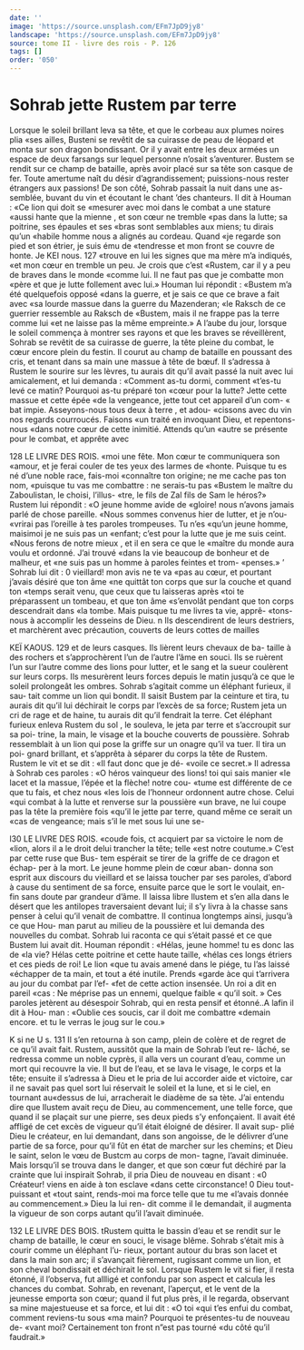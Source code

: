 ```yaml
---
date: ''
image: 'https://source.unsplash.com/EFm7JpD9jy8'
landscape: 'https://source.unsplash.com/EFm7JpD9jy8'
source: tome II - livre des rois - P. 126
tags: []
order: '050'
---
```


# Sohrab jette Rustem par terre

Lorsque le soleil brillant leva sa tête, et que le corbeau aux plumes noires plia «ses ailles, Busteni se revêtit de sa cuirasse de peau de léopard et monta sur son dragon bondissant. Or il y avait entre les deux armées un espace de deux farsangs sur lequel personne n’osait s’aventurer. Bustem se rendit sur
ce champ de bataille, après avoir placé sur sa tête
son casque de fer. Toute amertume naît du désir d’agrandissement; puissions-nous rester étrangers
aux passions!
De son côté, Sohrab passait la nuit dans une as- semblée, buvant du vin et écoutant le chant ’des chanteurs. Il dit à Houman : «Ce lion qui doit se «mesurer avec moi dans le combat a une stature «aussi hante que la mienne , et son cœur ne tremble «pas dans la lutte; sa poitrine, ses épaules et ses «bras sont semblables aux miens; tu dirais qu’un «habile homme nous a alignés au cordeau. Quand «je regarde son pied et son étrier, je suis ému de «tendresse et mon front se couvre de honte. Je
KEI nous. 127 «trouve en lui les signes que ma mère m’a indiqués,
«et mon cœur en tremble un peu. Je crois que c’est «Rustem, car il y a peu de braves dans le monde «comme lui. Il ne faut pas que je combatte mon «père et que je lutte follement avec lui.» Houman
lui répondit : «Bustem m’a été quelquefois opposé
«dans la guerre, et je sais ce que ce brave a fait avec «sa lourde massue dans la guerre du Mazenderan; «le Raksch de ce guerrier ressemble au Raksch de «Bustem, mais il ne frappe pas la terre comme lui «et ne laisse pas la même empreinte.»
A l’aube du jour, lorsque le soleil commença à montrer ses rayons et que les braves se réveillèrent, Sohrab se revêtit de sa cuirasse de guerre, la tête pleine du combat, le cœur encore plein du festin. Il courut au champ de bataille en poussant des cris, et tenant dans sa main une massue à tête de bœuf. Il s’adressa à Rustem le sourire sur les lèvres, tu aurais
dit qu’il avait passé la nuit avec lui amicalement, et
lui demanda : «Comment as-tu dormi, comment «t’es-tu levé ce matin? Pourquoi as-tu préparé ton
«cœur pour la lutte? Jette cette massue et cette épée
«de la vengeance, jette tout cet appareil d’un com-
« bat impie. Asseyons-nous tous deux à terre , et adou- «cissons avec du vin nos regards courroucés. Faisons «un traité en invoquant Dieu, et repentons-nous «dans notre cœur de cette inimitié. Attends qu’un «autre se présente pour le combat, et apprête avec

128 LE LIVRE DES ROIS.
«moi une fête. Mon cœur te communiquera son
«amour, et je ferai couler de tes yeux des larmes de
«honte. Puisque tu es né d’une noble race, fais-moi
«connaître ton origine; ne me cache pas ton nom,
«puisque tu vas me combattre : ne serais-tu pas «Bustem le maître du Zaboulistan, le choisi, l’illus-
«tre, le fils de Zal fils de Sam le héros?»
Rustem lui répondit : «O jeune homme avide de
«gloire! nous n’avons jamais parlé de chose pareille. «Nous sommes convenus hier de lutter, et je n’ou- «vrirai pas l’oreille à tes paroles trompeuses. Tu n’es
«qu’un jeune homme, maisimoi je ne suis pas un «enfant; c’est pour la lutte que je me suis ceint. «Nous ferons de notre mieux , et il en sera ce que le «maître du monde aura voulu et ordonné. J’ai trouvé
«dans la vie beaucoup de bonheur et de malheur, et
«ne suis pas un homme à paroles feintes et trom- «penses.»
’ Sohrab lui dit : 0 vieillard! mon avis ne te va «pas au cœur, et pourtant j’avais désiré que ton âme
«ne quittât ton corps que sur la couche et quand ton «temps serait venu, que ceux que tu laisseras après «toi te préparassent un tombeau, et que ton âme «s’envolât pendant que ton corps descendrait dans
«la tombe. Mais puisque tu me livres ta vie, apprê- «tons-nous à accomplir les desseins de Dieu. n
Ils descendirent de leurs destriers, et marchèrent avec précaution, couverts de leurs cottes de mailles

KEÏ KAOUS. 129 et de leurs casques. Ils lièrent leurs chevaux de ba-
taille à des rochers et s’approchèrent l’un de l’autre
l’âme en souci. Ils se ruèrent l’un sur l’autre comme
des lions pour lutter, et le sang et la sueur coulèrent
sur leurs corps. Ils mesurèrent leurs forces depuis le matin jusqu’à ce que le soleil prolongeât les ombres. Sohrab s’agitait comme un éléphant furieux, il sau-
tait comme un lion qui bondit. Il saisit Bustem par la ceinture et tira, tu aurais dit qu’il lui déchirait
le corps par l’excès de sa force; Rustem jeta un cri
de rage et de haine, tu aurais dit qu’il fendrait la terre. Cet éléphant furieux enleva Rustem du sol , le souleva, le jeta par terre et s’accroupit sur sa poi- trine, la main, le visage et la bouche couverts de poussière. Sohrab ressemblait à un lion qui pose la griffe sur un onagre qu’il va tuer. Il tira un poi- gnard brillant, et s’apprêta à séparer du corps la
tête de Rustem.
Rustem le vit et se dit : «Il faut donc que je dé-
«voile ce secret.» Il adressa à Sohrab ces paroles : «O héros vainqueur des lions! toi qui sais manier «le lacet et la massue, l’épée et la flèche! notre cou- «tume est différente de ce que tu fais, et chez nous «les lois de l’honneur ordonnent autre chose. Celui «qui combat à la lutte et renverse sur la poussière «un brave, ne lui coupe pas la tête la première fois «qu’il le jette par terre, quand même ce serait un «cas de vengeance; mais s’il le met sous lui une se-

l30 LE LIVRE DES ROIS.
«coude fois, ct acquiert par sa victoire le nom de «lion, alors il a le droit delui trancher la tête; telle «est notre coutume.» C’est par cette ruse que Bus-
tem espérait se tirer de la griffe de ce dragon et échap-
per à la mort. Le jeune homme plein de cœur aban- donna son esprit aux discours du vieillard et se laissa toucher par ses paroles, d’abord à cause du sentiment
de sa force, ensuite parce que le sort le voulait, en- fin sans doute par grandeur d’âme. Il laissa libre Ilustem et s’en alla dans le désert que les antilopes traversaient devant lui; il s’y livra à la chasse sans penser à celui qu’il venait de combattre.
Il continua longtemps ainsi, jusqu’à ce que Hou- man parut au milieu de la poussière et lui demanda des nouvelles du combat. Sohrab lui raconta ce qui s’était passé et ce que Bustem lui avait dit. Houman répondit : «Hélas, jeune homme! tu es donc las de
«la vie? Hélas cette poitrine et cette haute taille, «hélas ces longs étriers et ces pieds de roi! Le lion
«que tu avais amené dans le piége, tu l’as laissé
«échapper de ta main, et tout a été inutile. Prends
«garde àce qui t’arrivera au jour du combat par l’ef-
«fet de cette action insensée. Un roi a dit en pareil «cas : Ne méprise pas un ennemi, quelque faible
« qu’il soit. » Ces paroles jetèrent au désespoir Sohrab,
qui en resta pensif et étonné..A lafin il dit à Hou-
man : «Oublie ces soucis, car il doit me combattre «demain encore. et tu le verras le joug sur le cou.»

K si ne U s. 131 Il s’en retourna à son camp, plein de colère et de
regret de ce qu’il avait fait.
Rustem, aussitôt que la main de Sohrab l’eut re-
lâché, se redressa comme un noble cyprès, il alla
vers un courant d’eau, comme un mort qui recouvre
la vie. Il but de l’eau, et se lava le visage, le corps
et la tête; ensuite il s’adressa à Dieu et le pria de lui accorder aide et victoire, car il ne savait pas quel sort lui réservait le soleil et la lune, et si le ciel, en tournant au«dessus de lui, arracherait le diadème
de sa tète. J’ai entendu dire que Ilustem avait reçu
de Dieu, au commencement, une telle force, que quand il se plaçait sur une pierre, ses deux pieds s’y enfonçaient. Il avait été affligé de cet excès de
vigueur qu’il était éloigné de désirer. Il avait sup-
plié Dieu le créateur, en lui demandant, dans son angoisse, de le délivrer d’une partie de sa force, pour
qu’il fût en état de marcher sur les chemins; et Dieu
le saint, selon le vœu de Bustcm au corps de mon-
tagne, l’avait diminuée. Mais lorsqu’il se trouva dans
le danger, et que son cœur fut déchiré par la crainte
que lui inspirait Sohrab, il pria Dieu de nouveau
en disant : «0 Créateur! viens en aide à ton esclave
«dans cette circonstance! 0 Dieu tout-puissant et
«tout saint, rends-moi ma force telle que tu me «l’avais donnée au commencement.» Dieu la lui ren-
dit comme il le demandait, il augmenta la vigueur de son corps autant qu’il l’avait diminuée.

132 LE LIVRE DES BOIS.
tRustem quitta le bassin d’eau et se rendit sur le
champ de bataille, le cœur en souci, le visage blême. Sohrab s’était mis à courir comme un éléphant l’u-
rieux, portant autour du bras son lacet et dans la main son arc; il s’avançait fièrement, rugissant comme
un lion, et son cheval bondissait et déchirait le sol. Lorsque Rustem le vit si fier, il resta étonné, il
l’observa, fut allligé et confondu par son aspect et calcula les chances du combat. Sohrab, en revenant, l’aperçut, et le vent de la jeunesse emporta son cœur; quand il fut plus près, il le regarda, observant sa mine majestueuse et sa force, et lui dit : «O toi «qui t’es enfui du combat, comment reviens-tu sous
«ma main? Pourquoi te présentes-tu de nouveau de- «vant moi? Certainement ton front n”est pas tourné
«du côté qu’il faudrait.»
